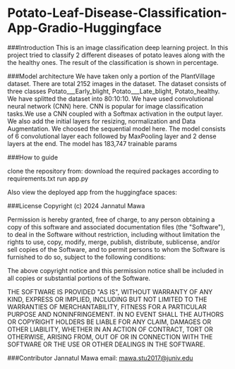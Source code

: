 # Potato-Leaf-Disease-Classification-App-Gradio-Huggingface
###Introduction
This is an image classification deep learning project. In this project tried to classify 2 different diseases of potato leaves along with the the healthy ones. The result of the classification is shown in percentage.

###Model architecture
We have taken only a portion of the PlantVillage dataset. There are total 2152 images in the dataset. The dataset consists of three classes Potato___Early_blight, Potato___Late_blight, Potato_healthy. We have splitted the dataset into 80:10:10. 
We have used convolutional neural network (CNN) here. CNN is popular for image classification tasks.We use a CNN coupled with a Softmax activation in the output layer. We also add the initial layers for resizing, normalization and Data Augmentation. We choosed the sequential model here. The model consists of 6 convolutional layer each followed by MaxPooling layer and 2 dense layers at the end. The model has 183,747 trainable params

###How to guide

clone the repository from: 
download the required packages according to requirements.txt
run app.py

Also view the deployed app from the huggingface spaces: 


###License
Copyright (c) 2024 Jannatul Mawa

Permission is hereby granted, free of charge, to any person obtaining a copy
of this software and associated documentation files (the "Software"), to deal
in the Software without restriction, including without limitation the rights
to use, copy, modify, merge, publish, distribute, sublicense, and/or sell
copies of the Software, and to permit persons to whom the Software is
furnished to do so, subject to the following conditions:

The above copyright notice and this permission notice shall be included in all
copies or substantial portions of the Software.

THE SOFTWARE IS PROVIDED "AS IS", WITHOUT WARRANTY OF ANY KIND, EXPRESS OR
IMPLIED, INCLUDING BUT NOT LIMITED TO THE WARRANTIES OF MERCHANTABILITY,
FITNESS FOR A PARTICULAR PURPOSE AND NONINFRINGEMENT. IN NO EVENT SHALL THE
AUTHORS OR COPYRIGHT HOLDERS BE LIABLE FOR ANY CLAIM, DAMAGES OR OTHER
LIABILITY, WHETHER IN AN ACTION OF CONTRACT, TORT OR OTHERWISE, ARISING FROM,
OUT OF OR IN CONNECTION WITH THE SOFTWARE OR THE USE OR OTHER DEALINGS IN THE
SOFTWARE.


###Contributor
Jannatul Mawa
email: mawa.stu2017@juniv.edu
